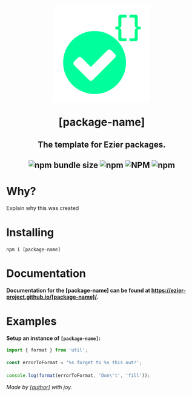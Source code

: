 <h1 align='center'><img src='https://github.com/ezier-project/validate/blob/master/images/validate.svg' alt='Ezier Template logo'>

[package-name]</h1>

<h2 align='center'>The template for Ezier packages.</h2>

<h2 align='center'>

![npm bundle size](https://img.shields.io/bundlephobia/min/[package-name]?style=for-the-badge) ![npm](https://img.shields.io/npm/dm/[package-name]?style=for-the-badge) ![NPM](https://img.shields.io/npm/l/[package-name]?style=for-the-badge) ![npm](https://img.shields.io/npm/v/[package-name]?style=for-the-badge)

# Why?

Explain why this was created

# Installing

```
npm i [package-name]
```

# Documentation
**Documentation for the [package-name] can be found at https://ezier-project.github.io/[package-name]/.**

# Examples

**Setup an instance of `[package-name]`:**

```ts
import { format } from 'util';

const errorToFormat = '%s forget to %s this out!';

console.log(format(errorToFormat, 'Don\'t', 'fill'));
```

<i>Made by [[author]](https://github.com/[author]) with joy.</i>
